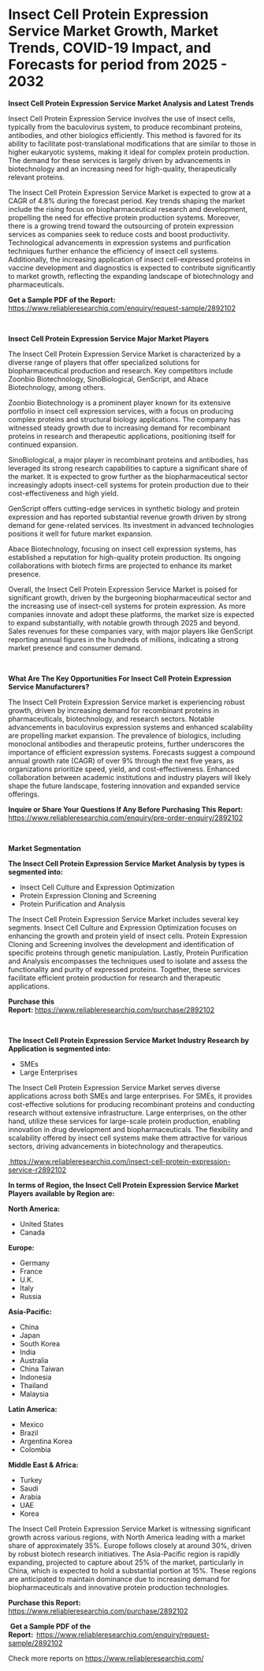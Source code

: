 <p><h1>Insect Cell Protein Expression Service Market Growth, Market Trends, COVID-19 Impact, and Forecasts for period from 2025 - 2032</h1></p><p><strong>Insect Cell Protein Expression Service Market Analysis and Latest Trends</strong></p>
<p><p>Insect Cell Protein Expression Service involves the use of insect cells, typically from the baculovirus system, to produce recombinant proteins, antibodies, and other biologics efficiently. This method is favored for its ability to facilitate post-translational modifications that are similar to those in higher eukaryotic systems, making it ideal for complex protein production. The demand for these services is largely driven by advancements in biotechnology and an increasing need for high-quality, therapeutically relevant proteins.</p><p>The Insect Cell Protein Expression Service Market is expected to grow at a CAGR of 4.8% during the forecast period. Key trends shaping the market include the rising focus on biopharmaceutical research and development, propelling the need for effective protein production systems. Moreover, there is a growing trend toward the outsourcing of protein expression services as companies seek to reduce costs and boost productivity. Technological advancements in expression systems and purification techniques further enhance the efficiency of insect cell systems. Additionally, the increasing application of insect cell-expressed proteins in vaccine development and diagnostics is expected to contribute significantly to market growth, reflecting the expanding landscape of biotechnology and pharmaceuticals.</p></p>
<p><strong>Get a Sample PDF of the Report:&nbsp;</strong> <a href="https://www.reliableresearchiq.com/enquiry/request-sample/2892102?utm_campaign=2299&utm_medium=2&utm_source=Github&utm_content=ia&utm_term=15032025&utm_id=insect-cell-protein-expression-service">https://www.reliableresearchiq.com/enquiry/request-sample/2892102</a></p>
<p>&nbsp;</p>
<p><strong>Insect Cell Protein Expression Service Major Market Players</strong></p>
<p><p>The Insect Cell Protein Expression Service Market is characterized by a diverse range of players that offer specialized solutions for biopharmaceutical production and research. Key competitors include Zoonbio Biotechnology, SinoBiological, GenScript, and Abace Biotechnology, among others.</p><p>Zoonbio Biotechnology is a prominent player known for its extensive portfolio in insect cell expression services, with a focus on producing complex proteins and structural biology applications. The company has witnessed steady growth due to increasing demand for recombinant proteins in research and therapeutic applications, positioning itself for continued expansion.</p><p>SinoBiological, a major player in recombinant proteins and antibodies, has leveraged its strong research capabilities to capture a significant share of the market. It is expected to grow further as the biopharmaceutical sector increasingly adopts insect-cell systems for protein production due to their cost-effectiveness and high yield.</p><p>GenScript offers cutting-edge services in synthetic biology and protein expression and has reported substantial revenue growth driven by strong demand for gene-related services. Its investment in advanced technologies positions it well for future market expansion.</p><p>Abace Biotechnology, focusing on insect cell expression systems, has established a reputation for high-quality protein production. Its ongoing collaborations with biotech firms are projected to enhance its market presence.</p><p>Overall, the Insect Cell Protein Expression Service Market is poised for significant growth, driven by the burgeoning biopharmaceutical sector and the increasing use of insect-cell systems for protein expression. As more companies innovate and adopt these platforms, the market size is expected to expand substantially, with notable growth through 2025 and beyond. Sales revenues for these companies vary, with major players like GenScript reporting annual figures in the hundreds of millions, indicating a strong market presence and consumer demand.</p></p>
<p>&nbsp;</p>
<p><strong>What Are The Key Opportunities For Insect Cell Protein Expression Service Manufacturers?</strong></p>
<p><p>The Insect Cell Protein Expression Service market is experiencing robust growth, driven by increasing demand for recombinant proteins in pharmaceuticals, biotechnology, and research sectors. Notable advancements in baculovirus expression systems and enhanced scalability are propelling market expansion. The prevalence of biologics, including monoclonal antibodies and therapeutic proteins, further underscores the importance of efficient expression systems. Forecasts suggest a compound annual growth rate (CAGR) of over 9% through the next five years, as organizations prioritize speed, yield, and cost-effectiveness. Enhanced collaboration between academic institutions and industry players will likely shape the future landscape, fostering innovation and expanded service offerings.</p></p>
<p><strong>Inquire or Share Your Questions If Any Before Purchasing This Report:</strong> <a href="https://www.reliableresearchiq.com/enquiry/pre-order-enquiry/2892102?utm_campaign=2299&utm_medium=2&utm_source=Github&utm_content=ia&utm_term=15032025&utm_id=insect-cell-protein-expression-service">https://www.reliableresearchiq.com/enquiry/pre-order-enquiry/2892102</a></p>
<p>&nbsp;</p>
<p><strong>Market Segmentation</strong></p>
<p><strong>The Insect Cell Protein Expression Service Market Analysis by types is segmented into:</strong></p>
<p><ul><li>Insect Cell Culture and Expression Optimization</li><li>Protein Expression Cloning and Screening</li><li>Protein Purification and Analysis</li></ul></p>
<p><p>The Insect Cell Protein Expression Service Market includes several key segments. Insect Cell Culture and Expression Optimization focuses on enhancing the growth and protein yield of insect cells. Protein Expression Cloning and Screening involves the development and identification of specific proteins through genetic manipulation. Lastly, Protein Purification and Analysis encompasses the techniques used to isolate and assess the functionality and purity of expressed proteins. Together, these services facilitate efficient protein production for research and therapeutic applications.</p></p>
<p><strong>Purchase this Report:&nbsp;</strong><a href="https://www.reliableresearchiq.com/purchase/2892102?utm_campaign=2299&utm_medium=2&utm_source=Github&utm_content=ia&utm_term=15032025&utm_id=insect-cell-protein-expression-service">https://www.reliableresearchiq.com/purchase/2892102</a></p>
<p>&nbsp;</p>
<p><strong>The Insect Cell Protein Expression Service Market Industry Research by Application is segmented into:</strong></p>
<p><ul><li>SMEs</li><li>Large Enterprises</li></ul></p>
<p><p>The Insect Cell Protein Expression Service Market serves diverse applications across both SMEs and large enterprises. For SMEs, it provides cost-effective solutions for producing recombinant proteins and conducting research without extensive infrastructure. Large enterprises, on the other hand, utilize these services for large-scale protein production, enabling innovation in drug development and biopharmaceuticals. The flexibility and scalability offered by insect cell systems make them attractive for various sectors, driving advancements in biotechnology and therapeutics.</p></p>
<p><a href="https://www.reliableresearchiq.com/insect-cell-protein-expression-service-r2892102?utm_campaign=2299&utm_medium=2&utm_source=Github&utm_content=ia&utm_term=15032025&utm_id=insect-cell-protein-expression-service">&nbsp;https://www.reliableresearchiq.com/insect-cell-protein-expression-service-r2892102</a></p>
<p><strong>In terms of Region, the Insect Cell Protein Expression Service Market Players available by Region are:</strong></p>
<p>
    <p> <strong> North America: </strong>
        <ul>
            <li>United States</li>
            <li>Canada</li>
        </ul>
        </p> 
    <p> <strong> Europe: </strong>
        <ul>
            <li>Germany</li>
            <li>France</li>
            <li>U.K.</li>
            <li>Italy</li>
            <li>Russia</li>
        </ul>
        </p> 
    <p> <strong> Asia-Pacific: </strong>
        <ul>
            <li>China</li>
            <li>Japan</li>
            <li>South Korea</li>
            <li>India</li>
            <li>Australia</li>
            <li>China Taiwan</li>
            <li>Indonesia</li>
            <li>Thailand</li>
            <li>Malaysia</li>
        </ul>
        </p> 
    <p> <strong> Latin America: </strong>
        <ul>
            <li>Mexico</li>
            <li>Brazil</li>
            <li>Argentina Korea</li>
            <li>Colombia</li>
        </ul>
        </p> 
    <p> <strong> Middle East & Africa: </strong>
        <ul>
            <li>Turkey</li>
            <li>Saudi</li>
            <li>Arabia</li>
            <li>UAE</li>
            <li>Korea</li>
        </ul>
    </p>
    </p>
<p><p>The Insect Cell Protein Expression Service Market is witnessing significant growth across various regions, with North America leading with a market share of approximately 35%. Europe follows closely at around 30%, driven by robust biotech research initiatives. The Asia-Pacific region is rapidly expanding, projected to capture about 25% of the market, particularly in China, which is expected to hold a substantial portion at 15%. These regions are anticipated to maintain dominance due to increasing demand for biopharmaceuticals and innovative protein production technologies.</p></p>
<p><strong>Purchase this Report: </strong><a href="https://www.reliableresearchiq.com/purchase/2892102?utm_campaign=2299&utm_medium=2&utm_source=Github&utm_content=ia&utm_term=15032025&utm_id=insect-cell-protein-expression-service">https://www.reliableresearchiq.com/purchase/2892102</a></p>
<p>&nbsp;<strong>Get a Sample PDF of the Report:&nbsp;&nbsp;</strong><a href="https://www.reliableresearchiq.com/enquiry/request-sample/2892102?utm_campaign=2299&utm_medium=2&utm_source=Github&utm_content=ia&utm_term=15032025&utm_id=insect-cell-protein-expression-service">https://www.reliableresearchiq.com/enquiry/request-sample/2892102</a></p>
<p><strong></strong></p>
<p>Check more reports on <a href="https://www.reliableresearchiq.com/?utm_campaign=2299&utm_medium=2&utm_source=Github&utm_content=ia&utm_term=15032025&utm_id=insect-cell-protein-expression-service">https://www.reliableresearchiq.com/</a></p>